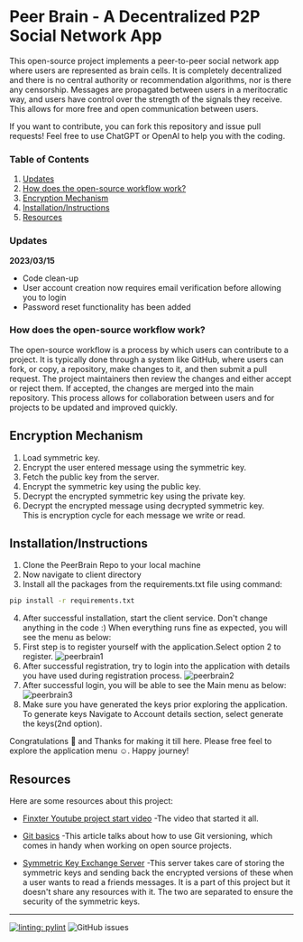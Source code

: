 
# Peer Brain - A Decentralized P2P Social Network App


This open-source project implements a peer-to-peer social network app where users are represented as brain cells. It is completely decentralized and there is no central authority or recommendation algorithms, nor is there any censorship. Messages are propagated between users in a meritocratic way, and users have control over the strength of the signals they receive. This allows for more free and open communication between users.

If you want to contribute, you can fork this repository and issue pull requests! Feel free to use ChatGPT or OpenAI to help you with the coding.

### Table of Contents  
1. [Updates](#Updates)
2. [How does the open-source workflow work?](#how-does-the-open-source-workflow-work)
3. [Encryption Mechanism](#encryption-mechanism)
4. [Installation/Instructions](#installationinstructions)
5. [Resources](#resources) 

### Updates

**2023/03/15**
* Code clean-up
* User account creation now requires email verification before allowing you to login
* Password reset functionality has been added


### How does the open-source workflow work?
The open-source workflow is a process by which users can contribute to a project. It is typically done through a system like GitHub, where users can fork, or copy, a repository, make changes to it, and then submit a pull request. The project maintainers then review the changes and either accept or reject them. If accepted, the changes are merged into the main repository. This process allows for collaboration between users and for projects to be updated and improved quickly.

## Encryption Mechanism
1. Load symmetric key.
2. Encrypt the user entered message using the symmetric key.
3. Fetch the public key from the server.
4. Encrypt the symmetric key using the public key.
5. Decrypt the encrypted symmetric key using the private key.
6. Decrypt the encrypted message using decrypted symmetric key.   
This is encryption cycle for each message we write or read. 

## Installation/Instructions
1. Clone the PeerBrain Repo to your local machine
2. Now navigate to client directory
3. Install all the packages from the requirements.txt file using command:
```bash
pip install -r requirements.txt
```
4. After successful installation, start the client service. Don't change anything in the code :)
When everything runs fine as expected, you will see the menu as below:
5. First step is to register yourself with the application.Select option 2 to register.
![peerbrain1](https://user-images.githubusercontent.com/24318892/221877115-6374e40a-856e-48e0-af29-d57d7aab202c.png)
6. After successful registration, try to login into the application with details you have used during registration process.
![peerbrain2](https://user-images.githubusercontent.com/24318892/221877274-dc8420e6-36b2-4c20-be60-13669c9221bd.png)
7. After successful login, you will be able to see the Main menu as below:
![peerbrain3](https://user-images.githubusercontent.com/24318892/221877324-690cecee-042e-4ea5-82a6-b7cbffdf622e.png)
8. Make sure you have generated the keys prior exploring the application. To generate keys Navigate to Account details section, select generate the keys(2nd option).

Congratulations :tada: and Thanks for making it till here. Please free feel to explore the application menu :relaxed:. Happy journey!


## Resources
Here are some resources about this project:
* [Finxter Youtube project start video](https://youtu.be/GaQGfzTiHTc)
    -The video that started it all.
    
* [Git basics](https://www.freecodecamp.org/news/learn-the-basics-of-git-in-under-10-minutes-da548267cc91/)
    -This article talks about how to use Git versioning, which comes in handy when working on open source projects.

* [Symmetric Key Exchange Server](https://github.com/shandralor/Symmetric-Key-Exchange)
    -This server takes care of storing the symmetric keys and sending back the encrypted versions of these when a user wants to read a friends messages.
    It is a part of this project but it doesn't share any resources with it. The two are separated to ensure the security of the symmetric keys.


------------------------------------------------------------------------------------------------
[![linting: pylint](https://img.shields.io/badge/linting-pylint-yellowgreen)](https://github.com/PyCQA/pylint)
![GitHub issues](https://img.shields.io/github/issues-raw/shandralor/peerbrain?style=plastic)